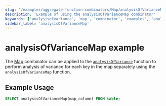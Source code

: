 ```yaml
---
slug: '/examples/aggregate-function-combinators/Map/analysisOfVarianceMap'
description: 'Example of using the analysisOfVarianceMap combinator'
keywords: ['analysisofvariance', 'map', 'combinator', 'examples', 'analysisOfVarianceMap']
sidebar_label: 'analysisOfVarianceMap'
---
```


# analysisOfVarianceMap example

The [Map](/sql-reference/aggregate-functions/combinators#-map) combinator can be applied to the [`analysisOfVariance`](/sql-reference/aggregate-functions/reference/analysis_of_variance) function to perform analysis of variance for each key in the map separately using the `analysisOfVarianceMap` function.

## Example Usage

```sql
SELECT analysisOfVarianceMap(map_column) FROM table;
``` 